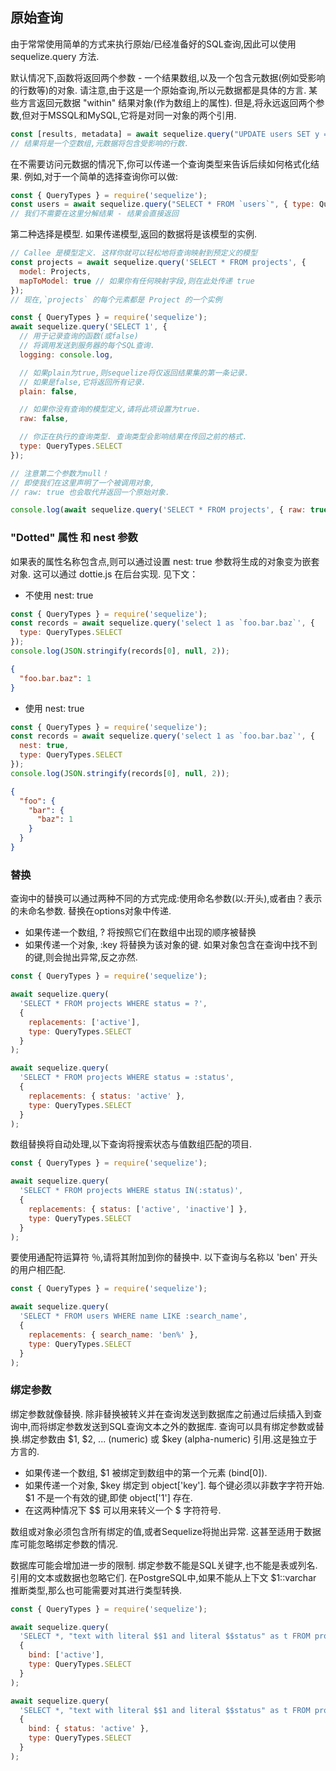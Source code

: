 ## 原始查询

由于常常使用简单的方式来执行原始/已经准备好的SQL查询,因此可以使用 sequelize.query 方法.

默认情况下,函数将返回两个参数 - 一个结果数组,以及一个包含元数据(例如受影响的行数等)的对象. 请注意,由于这是一个原始查询,所以元数据都是具体的方言. 某些方言返回元数据 "within" 结果对象(作为数组上的属性). 但是,将永远返回两个参数,但对于MSSQL和MySQL,它将是对同一对象的两个引用.

```javascript
const [results, metadata] = await sequelize.query("UPDATE users SET y = 42 WHERE x = 12");
// 结果将是一个空数组,元数据将包含受影响的行数.
```

在不需要访问元数据的情况下,你可以传递一个查询类型来告诉后续如何格式化结果. 例如,对于一个简单的选择查询你可以做:

```javascript
const { QueryTypes } = require('sequelize');
const users = await sequelize.query("SELECT * FROM `users`", { type: QueryTypes.SELECT });
// 我们不需要在这里分解结果 - 结果会直接返回
```

第二种选择是模型. 如果传递模型,返回的数据将是该模型的实例.

```javaScript
// Callee 是模型定义. 这样你就可以轻松地将查询映射到预定义的模型
const projects = await sequelize.query('SELECT * FROM projects', {
  model: Projects,
  mapToModel: true // 如果你有任何映射字段,则在此处传递 true
});
// 现在,`projects` 的每个元素都是 Project 的一个实例
```

```javaScript
const { QueryTypes } = require('sequelize');
await sequelize.query('SELECT 1', {
  // 用于记录查询的函数(或false)
  // 将调用发送到服务器的每个SQL查询.
  logging: console.log,

  // 如果plain为true,则sequelize将仅返回结果集的第一条记录.
  // 如果是false,它将返回所有记录.
  plain: false,

  // 如果你没有查询的模型定义,请将此项设置为true.
  raw: false,

  // 你正在执行的查询类型. 查询类型会影响结果在传回之前的格式.
  type: QueryTypes.SELECT
});

// 注意第二个参数为null！
// 即使我们在这里声明了一个被调用对象,
// raw: true 也会取代并返回一个原始对象.

console.log(await sequelize.query('SELECT * FROM projects', { raw: true }));
```

### "Dotted" 属性 和 nest 参数

如果表的属性名称包含点,则可以通过设置 nest: true 参数将生成的对象变为嵌套对象. 这可以通过 dottie.js 在后台实现. 见下文：

+ 不使用 nest: true

```javascript
const { QueryTypes } = require('sequelize');
const records = await sequelize.query('select 1 as `foo.bar.baz`', {
  type: QueryTypes.SELECT
});
console.log(JSON.stringify(records[0], null, 2));
```

```json
{
  "foo.bar.baz": 1
}
```

+ 使用 nest: true

```javascript
const { QueryTypes } = require('sequelize');
const records = await sequelize.query('select 1 as `foo.bar.baz`', {
  nest: true,
  type: QueryTypes.SELECT
});
console.log(JSON.stringify(records[0], null, 2));
```

```json
{
  "foo": {
    "bar": {
      "baz": 1
    }
  }
}
```

### 替换

查询中的替换可以通过两种不同的方式完成:使用命名参数(以:开头),或者由？表示的未命名参数. 替换在options对象中传递.

+ 如果传递一个数组, ? 将按照它们在数组中出现的顺序被替换
+ 如果传递一个对象, :key 将替换为该对象的键. 如果对象包含在查询中找不到的键,则会抛出异常,反之亦然.

```javascript
const { QueryTypes } = require('sequelize');

await sequelize.query(
  'SELECT * FROM projects WHERE status = ?',
  {
    replacements: ['active'],
    type: QueryTypes.SELECT
  }
);

await sequelize.query(
  'SELECT * FROM projects WHERE status = :status',
  {
    replacements: { status: 'active' },
    type: QueryTypes.SELECT
  }
);
```

数组替换将自动处理,以下查询将搜索状态与值数组匹配的项目.

```javascript
const { QueryTypes } = require('sequelize');

await sequelize.query(
  'SELECT * FROM projects WHERE status IN(:status)',
  {
    replacements: { status: ['active', 'inactive'] },
    type: QueryTypes.SELECT
  }
);
```

要使用通配符运算符 ％,请将其附加到你的替换中. 以下查询与名称以 'ben' 开头的用户相匹配.

```javascript
const { QueryTypes } = require('sequelize');

await sequelize.query(
  'SELECT * FROM users WHERE name LIKE :search_name',
  {
    replacements: { search_name: 'ben%' },
    type: QueryTypes.SELECT
  }
);
```

### 绑定参数

绑定参数就像替换. 除非替换被转义并在查询发送到数据库之前通过后续插入到查询中,而将绑定参数发送到SQL查询文本之外的数据库. 查询可以具有绑定参数或替换.绑定参数由 $1, $2, ... (numeric) 或 $key (alpha-numeric) 引用.这是独立于方言的.

+ 如果传递一个数组, $1 被绑定到数组中的第一个元素 (bind[0]).
+ 如果传递一个对象, $key 绑定到 object['key']. 每个键必须以非数字字符开始. $1 不是一个有效的键,即使 object['1'] 存在.
+ 在这两种情况下 $$ 可以用来转义一个 $ 字符符号.

数组或对象必须包含所有绑定的值,或者Sequelize将抛出异常. 这甚至适用于数据库可能忽略绑定参数的情况.

数据库可能会增加进一步的限制. 绑定参数不能是SQL关键字,也不能是表或列名. 引用的文本或数据也忽略它们. 在PostgreSQL中,如果不能从上下文 $1::varchar 推断类型,那么也可能需要对其进行类型转换.

```javascript
const { QueryTypes } = require('sequelize');

await sequelize.query(
  'SELECT *, "text with literal $$1 and literal $$status" as t FROM projects WHERE status = $1',
  {
    bind: ['active'],
    type: QueryTypes.SELECT
  }
);

await sequelize.query(
  'SELECT *, "text with literal $$1 and literal $$status" as t FROM projects WHERE status = $status',
  {
    bind: { status: 'active' },
    type: QueryTypes.SELECT
  }
);
```

